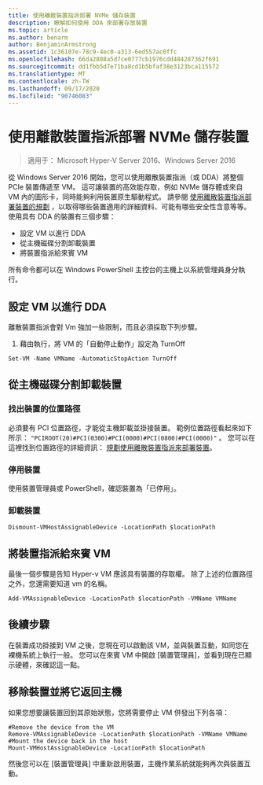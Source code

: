 ```yaml
---
title: 使用離散裝置指派部署 NVMe 儲存裝置
description: 瞭解如何使用 DDA 來部署存放裝置
ms.topic: article
ms.author: benarm
author: BenjaminArmstrong
ms.assetid: 1c36107e-78c9-4ec0-a313-6ed557ac0ffc
ms.openlocfilehash: 66da2888a5d7ce0777cb1976cdd484287362f691
ms.sourcegitcommit: dd1fbb5d7e71ba8cd1b5bfaf38e3123bca115572
ms.translationtype: MT
ms.contentlocale: zh-TW
ms.lasthandoff: 09/17/2020
ms.locfileid: "90746083"
---
```

# <a name="deploy-nvme-storage-devices-using-discrete-device-assignment"></a>使用離散裝置指派部署 NVMe 儲存裝置

>適用于： Microsoft Hyper-V Server 2016、Windows Server 2016

從 Windows Server 2016 開始，您可以使用離散裝置指派（或 DDA）將整個 PCIe 裝置傳遞至 VM。  這可讓裝置的高效能存取，例如 NVMe 儲存體或來自 VM 內的圖形卡，同時能夠利用裝置原生驅動程式。  請參閱 [使用離散裝置指派部署裝置的規劃](../plan/Plan-for-Deploying-Devices-using-Discrete-Device-Assignment.md) ，以取得哪些裝置適用的詳細資料、可能有哪些安全性含意等等。使用具有 DDA 的裝置有三個步驟：
-   設定 VM 以進行 DDA
-   從主機磁碟分割卸載裝置
-   將裝置指派給來賓 VM

所有命令都可以在 Windows PowerShell 主控台的主機上以系統管理員身分執行。

## <a name="configure-the-vm-for-dda"></a>設定 VM 以進行 DDA
離散裝置指派會對 Vm 強加一些限制，而且必須採取下列步驟。

1.  藉由執行，將 VM 的「自動停止動作」設定為 TurnOff

```
Set-VM -Name VMName -AutomaticStopAction TurnOff
```

## <a name="dismount-the-device-from-the-host-partition"></a>從主機磁碟分割卸載裝置

### <a name="locating-the-devices-location-path"></a>找出裝置的位置路徑
必須要有 PCI 位置路徑，才能從主機卸載並掛接裝置。  範例位置路徑看起來如下所示： `"PCIROOT(20)#PCI(0300)#PCI(0000)#PCI(0800)#PCI(0000)"` 。   您可以在這裡找到位置路徑的詳細資訊： [規劃使用離散裝置指派來部署裝置](../plan/Plan-for-Deploying-Devices-using-Discrete-Device-Assignment.md)。

### <a name="disable-the-device"></a>停用裝置
使用裝置管理員或 PowerShell，確認裝置為「已停用」。

### <a name="dismount-the-device"></a>卸載裝置
```
Dismount-VMHostAssignableDevice -LocationPath $locationPath
```

## <a name="assigning-the-device-to-the-guest-vm"></a>將裝置指派給來賓 VM
最後一個步驟是告知 Hyper-v VM 應該具有裝置的存取權。  除了上述的位置路徑之外，您還需要知道 vm 的名稱。

```
Add-VMAssignableDevice -LocationPath $locationPath -VMName VMName
```

## <a name="whats-next"></a>後續步驟
在裝置成功掛接到 VM 之後，您現在可以啟動該 VM，並與裝置互動，如同您在裸機系統上執行一般。  您可以在來賓 VM 中開啟 [裝置管理員]，並看到現在已顯示硬體，來確認這一點。

## <a name="removing-a-device-and-returning-it-to-the-host"></a>移除裝置並將它返回主機
如果您想要讓裝置回到其原始狀態，您將需要停止 VM 併發出下列各項：
```
#Remove the device from the VM
Remove-VMAssignableDevice -LocationPath $locationPath -VMName VMName
#Mount the device back in the host
Mount-VMHostAssignableDevice -LocationPath $locationPath
```
然後您可以在 [裝置管理員] 中重新啟用裝置，主機作業系統就能夠再次與裝置互動。
